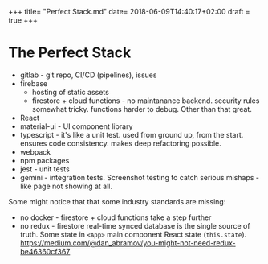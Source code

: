+++
title= "Perfect Stack.md"
date= 2018-06-09T14:40:17+02:00
draft = true
+++

# The Perfect Stack

* gitlab - git repo, CI/CD (pipelines), issues
* firebase
  * hosting of static assets
  * firestore + cloud functions - no maintanance backend. security rules somewhat tricky. functions harder to debug. Other than that great.
* React
* material-ui - UI component library
* typescript - it's like a unit test. used from ground up, from the start. ensures code consistency. makes deep refactoring possible.
* webpack
* npm packages
* jest - unit tests
* gemini - integration tests. Screenshot testing to catch serious mishaps - like page not showing at all.

Some might notice that that some industry standards are missing:
* no docker - firestore + cloud functions take a step further
* no redux - firestore real-time synced database is the single source of truth. Some state in `<App>` main component React state (`this.state`). https://medium.com/@dan_abramov/you-might-not-need-redux-be46360cf367
